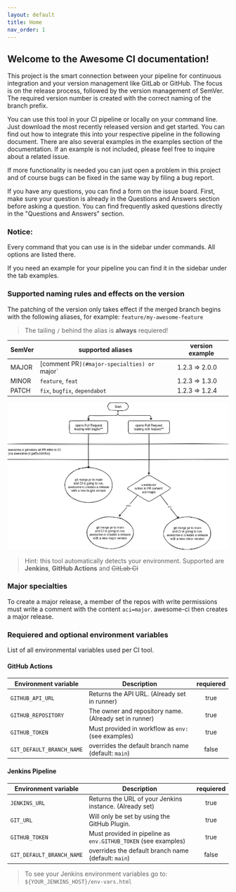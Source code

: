 ```yaml
---
layout: default
title: Home
nav_order: 1
---
```


## Welcome to the Awesome CI documentation!

This project is the smart connection between your pipeline for continuous integration and your version management like GitLab or GitHub. The focus is on the release process, followed by the version management of SemVer. The required version number is created with the correct naming of the branch prefix.

You can use this tool in your CI pipeline or locally on your command line. Just download the most recently released version and get started. You can find out how to integrate this into your respective pipeline in the following document. There are also several examples in the examples section of the documentation. If an example is not included, please feel free to inquire about a related issue.

If more functionality is needed you can just open a problem in this project and of course bugs can be fixed in the same way by filing a bug report.

If you have any questions, you can find a form on the issue board. First, make sure your question is already in the Questions and Answers section before asking a question. You can find frequently asked questions directly in the "Questions and Answers" section.

### Notice:

Every command that you can use is in the sidebar under commands. All options are listed there.

If you need an example for your pipeline you can find it in the sidebar under the tab examples.

### Supported naming rules and effects on the version

The patching of the version only takes effect if the merged branch begins with the following aliases, for example: `feature/my-awesome-feature`

> The tailing `/` behind the alias is **always** requiered!

| SemVer | supported aliases                            | version example |
| ------ | -------------------------------------------- | --------------- |
| MAJOR  | [comment PR`](#major-specialties) or `major` | 1.2.3 => 2.0.0  |
| MINOR  | `feature`, `feat`                            | 1.2.3 => 1.3.0  |
| PATCH  | `fix`, `bugfix`, `dependabot`                | 1.2.3 => 1.2.4  |

![awesome-ci workflow](aci-workflow.drawio.png "awesome-ci workflow")

> Hint: this tool automatically detects your environment. Supported are __Jenkins__, __GitHub Actions__ and ~~GitLab CI~~

### Major specialties

To create a major release, a member of the repos with write permissions must write a comment with the content `aci=major`. awesome-ci then creates a major release.

### Requiered and optional environment variables

List of all environmental variables used per CI tool.

#### GitHub Actions

| Environment variable      | Description                                                     | requiered |
| ------------------------- | --------------------------------------------------------------- |:---------:|
| `GITHUB_API_URL`          | Returns the API URL. (Already set in runner)                    | true      |
| `GITHUB_REPOSITORY`       | The owner and repository name. (Already set in runner)          | true      |
| `GITHUB_TOKEN`            | Must provided in workflow as `env:` (see examples)              | true      |
| `GIT_DEFAULT_BRANCH_NAME` | overrides the default branch name (default: `main`)             | false     |

#### Jenkins Pipeline

| Environment variable      | Description                                                     | requiered |
| ------------------------- | --------------------------------------------------------------- |:---------:|
| `JENKINS_URL`             | Returns the URL of your Jenkins instance. (Already set)         | true      |
| `GIT_URL`                 | Will only be set by using the GitHub Plugin.                    | true      |
| `GITHUB_TOKEN`            | Must provided in pipeline as `env.GITHUB_TOKEN` (see examples)  | true      |
| `GIT_DEFAULT_BRANCH_NAME` | overrides the default branch name (default: `main`)             | false     |

> To see your Jenkins environment variables go to: `${YOUR_JENKINS_HOST}/env-vars.html`